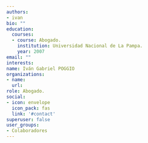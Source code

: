 ```yaml
---
authors:
- ivan
bio: ""
education:
  courses:
  - course: Abogado.
    institution: Universidad Nacional de La Pampa.  
    year: 2007
email: ""
interests:
name: Iván Gabriel POGGIO
organizations:
- name: 
  url: 
role: Abogado.
social:
- icon: envelope
  icon_pack: fas
  link: '#contact'
superuser: false
user_groups:
- Colaboradores
---
```




